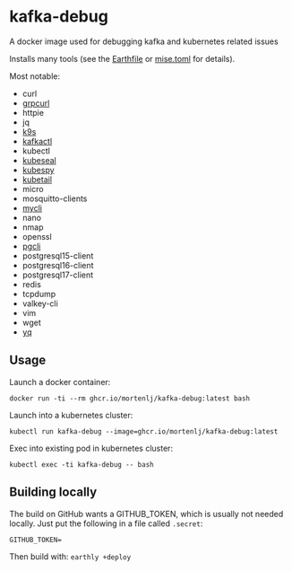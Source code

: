 # kafka-debug
A docker image used for debugging kafka and kubernetes related issues

Installs many tools (see the [Earthfile](./Earthfile) or [mise.toml](./mise.toml) for details).

Most notable:
- curl
- [grpcurl](https://github.com/fullstorydev/grpcurl)
- httpie
- jq
- [k9s](https://github.com/derailed/k9s)
- [kafkactl](https://github.com/deviceinsight/kafkactl)
- kubectl
- [kubeseal](https://github.com/bitnami-labs/sealed-secrets)
- [kubespy](https://github.com/pulumi/kubespy)
- [kubetail](https://github.com/johanhaleby/kubetail)
- micro
- mosquitto-clients
- [mycli](https://www.mycli.net)
- nano
- nmap
- openssl
- [pgcli](https://www.pgcli.com)
- postgresql15-client
- postgresql16-client
- postgresql17-client
- redis
- tcpdump
- valkey-cli
- vim
- wget
- [yq](https://github.com/mikefarah/yq)


## Usage

Launch a docker container:

`docker run -ti --rm ghcr.io/mortenlj/kafka-debug:latest bash`

Launch into a kubernetes cluster:

`kubectl run kafka-debug --image=ghcr.io/mortenlj/kafka-debug:latest`

Exec into existing pod in kubernetes cluster:

`kubectl exec -ti kafka-debug -- bash`

## Building locally

The build on GitHub wants a GITHUB_TOKEN, which is usually not needed locally.
Just put the following in a file called `.secret`:

```
GITHUB_TOKEN=
```

Then build with: `earthly +deploy`
